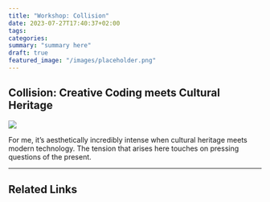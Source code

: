 ```yaml
---
title: "Workshop: Collision"
date: 2023-07-27T17:40:37+02:00
tags:
categories:
summary: "summary here"
draft: true
featured_image: "/images/placeholder.png"
---
```


## Collision: Creative Coding meets Cultural Heritage

<img src="/imags/ccch.png">

For me, it’s aesthetically incredibly intense when cultural heritage meets modern technology. The tension that arises here touches on pressing questions of the present.


---

## Related Links
